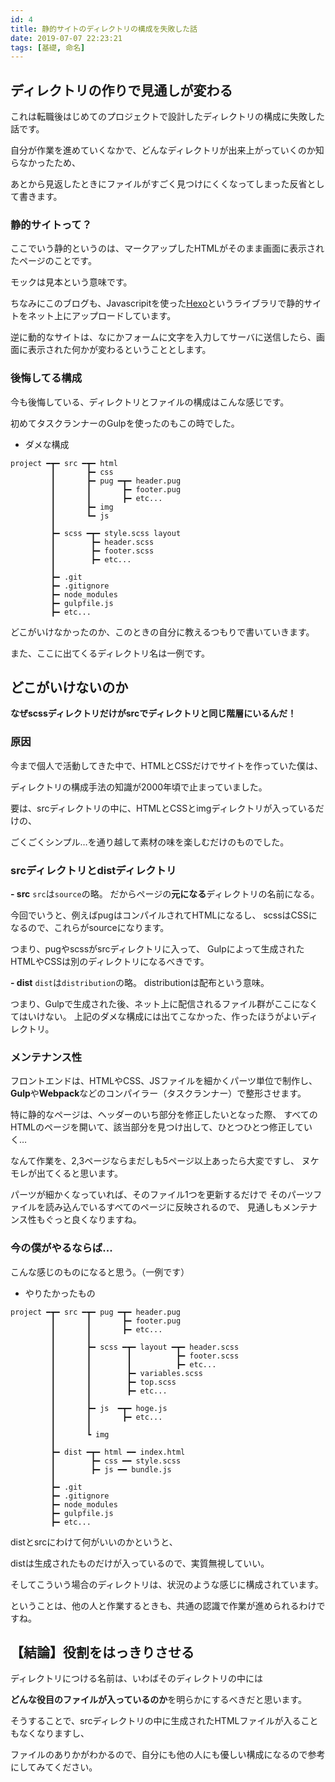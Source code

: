 ```yaml
---
id: 4
title: 静的サイトのディレクトリの構成を失敗した話
date: 2019-07-07 22:23:21
tags: [基礎, 命名]
---
```


## ディレクトリの作りで見通しが変わる

これは転職後はじめてのプロジェクトで設計したディレクトリの構成に失敗した話です。

自分が作業を進めていくなかで、どんなディレクトリが出来上がっていくのか知らなかったため、

あとから見返したときにファイルがすごく見つけにくくなってしまった反省として書きます。

### 静的サイトって？

ここでいう静的というのは、マークアップしたHTMLがそのまま画面に表示されたページのことです。

モックは見本という意味です。

ちなみにこのブログも、Javascripitを使った[Hexo](https://hexo.io/)というライブラリで静的サイトをネット上にアップロードしています。

逆に動的なサイトは、なにかフォームに文字を入力してサーバに送信したら、画面に表示された何かが変わるということとします。

### 後悔してる構成

今も後悔している、ディレクトリとファイルの構成はこんな感じです。

初めてタスクランナーのGulpを使ったのもこの時でした。

- ダメな構成

```
project ━┳━ src ━┳━ html
         ┃       ┣━ css
         ┃       ┣━ pug ━┳━ header.pug
         ┃       ┃       ┣━ footer.pug
         ┃       ┃       ┣━ etc...
         ┃       ┣━ img
         ┃       ┗━ js
         ┃
         ┣━ scss ━┳━ style.scss layout
         ┃        ┣━ header.scss
         ┃        ┣━ footer.scss
         ┃        ┣━ etc...
         ┃
         ┣━ .git
         ┣━ .gitignore
         ┣━ node_modules
         ┣━ gulpfile.js
         ┣━ etc...
```

どこがいけなかったのか、このときの自分に教えるつもりで書いていきます。

また、ここに出てくるディレクトリ名は一例です。

## どこがいけないのか

**なぜscssディレクトリだけがsrcでディレクトリと同じ階層にいるんだ！**

### 原因

今まで個人で活動してきた中で、HTMLとCSSだけでサイトを作っていた僕は、

ディレクトリの構成手法の知識が2000年頃で止まっていました。

要は、srcディレクトリの中に、HTMLとCSSとimgディレクトリが入っているだけの、

ごくごくシンプル…を通り越して素材の味を楽しむだけのものでした。

### srcディレクトリとdistディレクトリ

**- src**
`src`は`source`の略。
だからページの**元になる**ディレクトリの名前になる。

今回でいうと、例えばpugはコンパイルされてHTMLになるし、
scssはCSSになるので、これらがsourceになります。

つまり、pugやscssがsrcディレクトリに入って、
Gulpによって生成されたHTMLやCSSは別のディレクトリになるべきです。

**- dist**
`dist`は`distribution`の略。
distributionは配布という意味。

つまり、Gulpで生成された後、ネット上に配信されるファイル群がここになくてはいけない。
上記のダメな構成には出てこなかった、作ったほうがよいディレクトリ。

### メンテナンス性

フロントエンドは、HTMLやCSS、JSファイルを細かくパーツ単位で制作し、
**Gulp**や**Webpack**などのコンパイラー（タスクランナー）で整形させます。

特に静的なページは、ヘッダーのいち部分を修正したいとなった際、
すべてのHTMLのページを開いて、該当部分を見つけ出して、ひとつひとつ修正していく…

なんて作業を、2,3ページならまだしも5ページ以上あったら大変ですし、
ヌケモレが出てくると思います。

パーツが細かくなっていれば、そのファイル1つを更新するだけで
そのパーツファイルを読み込んでいるすべてのページに反映されるので、
見通しもメンテナンス性もぐっと良くなりますね。

### 今の僕がやるならば...

こんな感じのものになると思う。（一例です）

- やりたかったもの

```
project ━┳━ src ━┳━ pug ━┳━ header.pug
         ┃       ┃       ┣━ footer.pug
         ┃       ┃       ┣━ etc...
         ┃       ┃
         ┃       ┣━ scss ━┳━ layout ━┳━ header.scss
         ┃       ┃        ┃          ┣━ footer.scss
         ┃       ┃        ┃          ┣━ etc...
         ┃       ┃        ┣━ variables.scss
         ┃       ┃        ┣━ top.scss
         ┃       ┃        ┣━ etc...
         ┃       ┃
         ┃       ┣━ js  ━┳━ hoge.js
         ┃       ┃       ┣━ etc...
         ┃       ┃
         ┃       ┗ img
         ┃
         ┣━ dist ━┳━ html ━━ index.html
         ┃        ┣━ css ━━ style.scss
         ┃        ┣━ js ━━ bundle.js
         ┃
         ┣━ .git
         ┣━ .gitignore
         ┣━ node_modules
         ┣━ gulpfile.js
         ┣━ etc...
```

distとsrcにわけて何がいいのかというと、

distは生成されたものだけが入っているので、実質無視していい。

そしてこういう場合のディレクトリは、状況のような感じに構成されています。

ということは、他の人と作業するときも、共通の認識で作業が進められるわけですね。

## 【結論】役割をはっきりさせる

ディレクトリにつける名前は、いわばそのディレクトリの中には

**どんな役目のファイルが入っているのか**を明らかにするべきだと思います。

そうすることで、srcディレクトリの中に生成されたHTMLファイルが入ることもなくなりますし、

ファイルのありかがわかるので、自分にも他の人にも優しい構成になるので参考にしてみてください。
